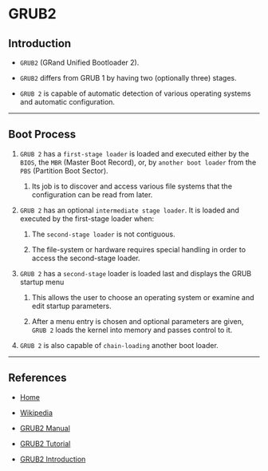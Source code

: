 # GRUB2

## Introduction

* `GRUB2` (GRand Unified Bootloader 2).

*  `GRUB2` differs from GRUB 1 by having two (optionally three) stages.

* `GRUB 2` is capable of automatic detection of various operating systems and automatic configuration. 

---

## Boot Process

1. `GRUB 2` has a `first-stage loader` is loaded and executed either by the `BIOS`, the `MBR` (Master Boot Record), or, by `another boot loader` from the `PBS` (Partition Boot Sector). 

    1. Its job is to discover and access various file systems that the configuration can be read from later. 
    
4. `GRUB 2` has an optional `intermediate stage loader`. It is loaded and executed by the first-stage loader when:

    1. The `second-stage loader` is not contiguous.
    
    2. The file-system or hardware requires special handling in order to access the second-stage loader. 

5. `GRUB 2` has a `second-stage` loader is loaded last and displays the GRUB startup menu

    1. This allows the user to choose an operating system or examine and edit startup parameters. 
    
    2. After a menu entry is chosen and optional parameters are given, `GRUB 2` loads the kernel into memory and passes control to it. 

6. `GRUB 2` is also capable of `chain-loading` another boot loader.

---

## References

* [Home](https://www.gnu.org/software/grub/)

* [Wikipedia](https://en.wikipedia.org/wiki/GNU_GRUB)

* [GRUB2 Manual](https://www.gnu.org/software/grub/manual/grub/grub.html)

* [GRUB2 Tutorial](https://www.dedoimedo.com/computers/grub.html)

* [GRUB2 Introduction](https://opensource.com/article/17/3/introduction-grub2-configuration-linux)

